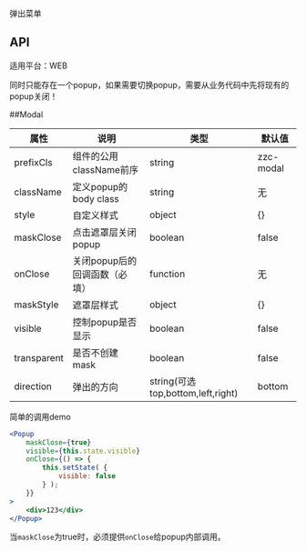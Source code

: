 弹出菜单

## API

适用平台：WEB

同时只能存在一个popup，如果需要切换popup，需要从业务代码中先将现有的popup关闭！

##Modal

| 属性               | 说明                               | 类型                              | 默认值              |
| ------------------ | ---------------------------------- | --------------------------------- | ------------------- |
| prefixCls          | 组件的公用className前序            | string                            | zzc-modal           |
| className          | 定义popup的body class              | string                            | 无                  |
| style              | 自定义样式                         | object                            | {}                  |
| maskClose          | 点击遮罩层关闭popup                | boolean                           | false               |
| onClose            | 关闭popup后的回调函数（必填）      | function                          | 无                  |
| maskStyle          | 遮罩层样式                         | object                            | {}                  |
| visible            | 控制popup是否显示                  | boolean                           | false               |
| transparent        | 是否不创建mask                     | boolean                           | false               |
| direction          | 弹出的方向                         | string(可选top,bottom,left,right) | bottom              |


简单的调用demo

```jsx
<Popup
    maskClose={true}
    visible={this.state.visible}
    onClose={() => {
        this.setState( {
            visible: false
        } );
    }}
>
    <div>123</div>
</Popup>
```

当`maskClose`为true时，必须提供`onClose`给popup内部调用。

